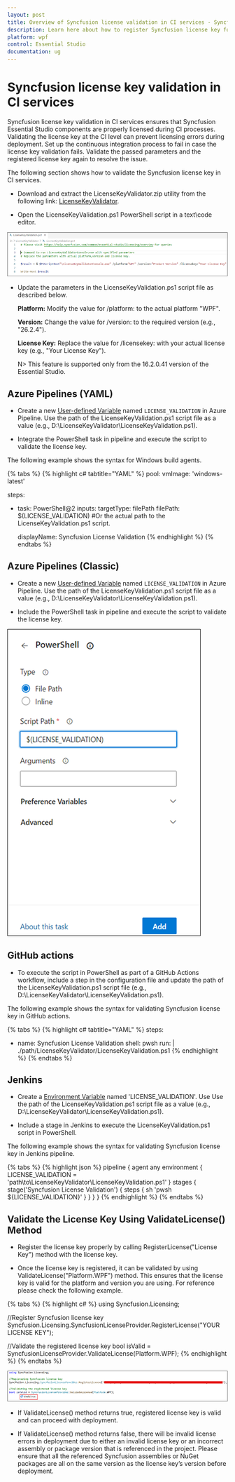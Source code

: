 ```yaml
---
layout: post
title: Overview of Syncfusion license validation in CI services - Syncfusion
description: Learn here about how to register Syncfusion license key for Syncfusion application for license validation.
platform: wpf
control: Essential Studio
documentation: ug
---
```


<style>
#license {
    font-size: .88em!important;
margin-top: 1.5em;     margin-bottom: 1.5em;
    background-color: #fbefca;
    padding: 10px 17px 14px
}
</style>


# Syncfusion license key validation in CI services

Syncfusion license key validation in CI services ensures that Syncfusion Essential Studio components are properly licensed during CI processes. Validating the license key at the CI level can prevent licensing errors during deployment. Set up the continuous integration process to fail in case the license key validation fails. Validate the passed parameters and the registered license key again to resolve the issue.

The following section shows how to validate the Syncfusion license key in CI services.

* Download and extract the LicenseKeyValidator.zip utility from the following link: [LicenseKeyValidator](https://s3.amazonaws.com/files2.syncfusion.com/Installs/LicenseKeyValidation/LicenseKeyValidator.zip).

* Open the LicenseKeyValidation.ps1 PowerShell script in a text\code editor.

![LicenseKeyValidation script](licensing-images/license-validation.png)

* Update the parameters in the LicenseKeyValidation.ps1 script file as described below. 

  **Platform:** Modify the value for /platform: to the actual platform "WPF". 
  
  **Version:**  Change the value for /version: to the required version (e.g., "26.2.4").
  
  **License Key:** Replace the value for /licensekey: with your actual license key (e.g., "Your License Key"). 
  
  N> This feature is supported only from the 16.2.0.41 version of the Essential Studio.

## Azure Pipelines (YAML)

* Create a new [User-defined Variable](https://learn.microsoft.com/en-us/azure/devops/pipelines/process/variables?view=azure-devops&tabs=yaml%2Cbatch#user-defined-variables) named `LICENSE_VALIDATION` in Azure Pipeline. Use the path of the LicenseKeyValidation.ps1 script file as a value (e.g., D:\LicenseKeyValidator\LicenseKeyValidation.ps1).

* Integrate the PowerShell task in pipeline and execute the script to validate the license key. 

The following example shows the syntax for Windows build agents.

{% tabs %}
{% highlight c# tabtitle="YAML" %}
pool:
  vmImage: 'windows-latest'

steps:

- task: PowerShell@2
  inputs:
    targetType: filePath
    filePath: $(LICENSE_VALIDATION) #Or the actual path to the LicenseKeyValidation.ps1 script.
  
  displayName: Syncfusion License Validation 
{% endhighlight %}
{% endtabs %}

## Azure Pipelines (Classic)

* Create a new [User-defined Variable](https://learn.microsoft.com/en-us/azure/devops/pipelines/process/variables?view=azure-devops&tabs=yaml%2Cbatch#user-defined-variables) named `LICENSE_VALIDATION` in Azure Pipeline. Use the path of the LicenseKeyValidation.ps1 script file as a value (e.g., D:\LicenseKeyValidator\LicenseKeyValidation.ps1).

* Include the PowerShell task in pipeline and execute the script to validate the license key. 

![LicenseKeyValidation script](licensing-images/license-validation-classic.png)

## GitHub actions

* To execute the script in PowerShell as part of a GitHub Actions workflow, include a step in the configuration file and update the path of the LicenseKeyValidation.ps1 script file (e.g., D:\LicenseKeyValidator\LicenseKeyValidation.ps1).

The following example shows the syntax for validating Syncfusion license key in GitHub actions.

{% tabs %}
{% highlight c# tabtitle="YAML" %}
  steps:
  - name: Syncfusion License Validation
    shell: pwsh
    run: |
	  ./path/LicenseKeyValidator/LicenseKeyValidation.ps1
{% endhighlight %}
{% endtabs %}

## Jenkins

* Create a [Environment Variable](https://www.jenkins.io/doc/pipeline/tour/environment) named 'LICENSE_VALIDATION'. Use Use the path of the LicenseKeyValidation.ps1 script file as a value (e.g., D:\LicenseKeyValidator\LicenseKeyValidation.ps1).

* Include a stage in Jenkins to execute the LicenseKeyValidation.ps1 script in PowerShell. 

The following example shows the syntax for validating Syncfusion license key in Jenkins pipeline.

{% tabs %}
{% highlight json %}
pipeline {
	agent any
	environment {
		LICENSE_VALIDATION = 'path\\to\\LicenseKeyValidator\\LicenseKeyValidation.ps1'
	}
	stages {
		stage('Syncfusion License Validation') {
			steps {
				sh 'pwsh ${LICENSE_VALIDATION}'
			}
		}
	}
}
{% endhighlight %}
{% endtabs %}

## Validate the License Key Using ValidateLicense() Method

* Register the license key properly by calling RegisterLicense("License Key") method with the license key. 

* Once the license key is registered, it can be validated by using ValidateLicense("Platform.WPF") method. This ensures that the license key is valid for the platform and version you are using. For reference please check the following example.

{% tabs %}
{% highlight c# %}
using Syncfusion.Licensing;

//Register Syncfusion license key 
Syncfusion.Licensing.SyncfusionLicenseProvider.RegisterLicense("YOUR LICENSE KEY");

//Validate the registered license key
bool isValid = SyncfusionLicenseProvider.ValidateLicense(Platform.WPF);
{% endhighlight %}
{% endtabs %}

![LicenseKeyValidationMethod](licensing-images/license-validation-method.png)

* If ValidateLicense() method returns true, registered license key is valid and can proceed with deployment.

* If ValidateLicense() method returns false, there will be invalid license errors in deployment due to either an invalid license key or an incorrect assembly or package version that is referenced in the project. Please ensure that all the referenced Syncfusion assemblies or NuGet packages are all on the same version as the license key’s version before deployment. 


